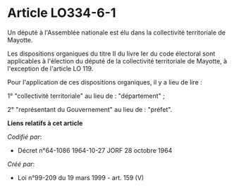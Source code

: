 # Article LO334-6-1

Un député à l'Assemblée nationale est élu dans la collectivité territoriale de Mayotte.

Les dispositions organiques du titre II du livre Ier du code électoral sont applicables à l'élection du député de la
collectivité territoriale de Mayotte, à l'exception de l'article LO 119.

Pour l'application de ces dispositions organiques, il y a lieu de lire :

1° "collectivité territoriale" au lieu de : "département" ;

2° "représentant du Gouvernement" au lieu de : "préfet".

**Liens relatifs à cet article**

_Codifié par_:

  - Décret n°64-1086 1964-10-27 JORF 28 octobre 1964

_Créé par_:

  - Loi n°99-209 du 19 mars 1999 - art. 159 (V)
